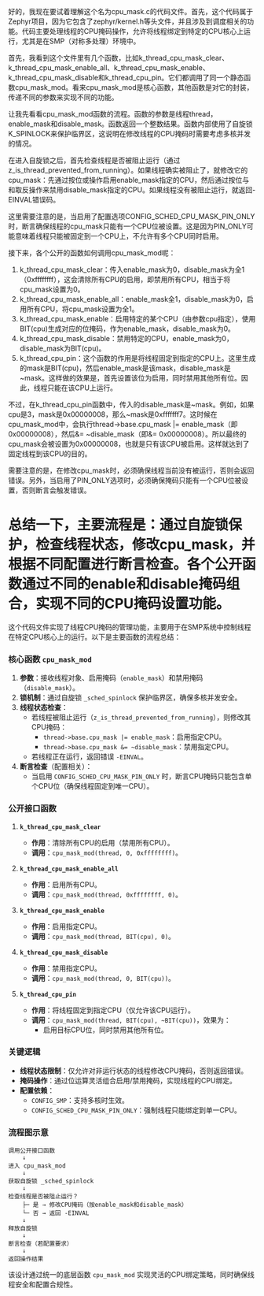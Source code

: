 好的，我现在要试着理解这个名为cpu_mask.c的代码文件。首先，这个代码属于Zephyr项目，因为它包含了zephyr/kernel.h等头文件，并且涉及到调度相关的功能。代码主要处理线程的CPU掩码操作，允许将线程绑定到特定的CPU核心上运行，尤其是在SMP（对称多处理）环境中。

首先，我看到这个文件里有几个函数，比如k_thread_cpu_mask_clear、k_thread_cpu_mask_enable_all、k_thread_cpu_mask_enable、k_thread_cpu_mask_disable和k_thread_cpu_pin。它们都调用了同一个静态函数cpu_mask_mod。看来cpu_mask_mod是核心函数，其他函数是对它的封装，传递不同的参数来实现不同的功能。

让我先看看cpu_mask_mod函数的流程。函数的参数是线程thread，enable_mask和disable_mask。函数返回一个整数结果。函数内部使用了自旋锁K_SPINLOCK来保护临界区，这说明在修改线程的CPU掩码时需要考虑多核并发的情况。

在进入自旋锁之后，首先检查线程是否被阻止运行（通过z_is_thread_prevented_from_running）。如果线程确实被阻止了，就修改它的cpu_mask：先通过按位或操作启用enable_mask指定的CPU，然后通过按位与和取反操作来禁用disable_mask指定的CPU。如果线程没有被阻止运行，就返回-EINVAL错误码。

这里需要注意的是，当启用了配置选项CONFIG_SCHED_CPU_MASK_PIN_ONLY时，断言确保线程的cpu_mask只能有一个CPU位被设置。这是因为PIN_ONLY可能意味着线程只能被固定到一个CPU上，不允许有多个CPU同时启用。

接下来，各个公开的函数如何调用cpu_mask_mod呢：

1. k_thread_cpu_mask_clear：传入enable_mask为0，disable_mask为全1（0xffffffff），这会清除所有CPU的启用，即禁用所有CPU，相当于将cpu_mask设置为0。
2. k_thread_cpu_mask_enable_all：enable_mask全1，disable_mask为0，启用所有CPU，将cpu_mask设置为全1。
3. k_thread_cpu_mask_enable：启用特定的某个CPU（由参数cpu指定），使用BIT(cpu)生成对应的位掩码，作为enable_mask，disable_mask为0。
4. k_thread_cpu_mask_disable：禁用特定的CPU，enable_mask为0，disable_mask为BIT(cpu)。
5. k_thread_cpu_pin：这个函数的作用是将线程固定到指定的CPU上。这里生成的mask是BIT(cpu)，然后enable_mask是该mask，disable_mask是~mask。这样做的效果是，首先设置该位为启用，同时禁用其他所有位。因此，线程只能在该CPU上运行。

不过，在k_thread_cpu_pin函数中，传入的disable_mask是~mask。例如，如果cpu是3，mask是0x00000008，那么~mask是0xfffffff7。这时候在cpu_mask_mod中，会执行thread->base.cpu_mask |= enable_mask（即0x00000008），然后&= ~disable_mask（即&= 0x00000008）。所以最终的cpu_mask会被设置为0x00000008，也就是只有该CPU被启用。这样就达到了固定线程到该CPU的目的。

需要注意的是，在修改cpu_mask时，必须确保线程当前没有被运行，否则会返回错误。另外，当启用了PIN_ONLY选项时，必须确保掩码只能有一个CPU位被设置，否则断言会触发错误。

总结一下，主要流程是：通过自旋锁保护，检查线程状态，修改cpu_mask，并根据不同配置进行断言检查。各个公开函数通过不同的enable和disable掩码组合，实现不同的CPU掩码设置功能。
================================================
这个代码文件实现了线程CPU掩码的管理功能，主要用于在SMP系统中控制线程在特定CPU核心上的运行。以下是主要函数的流程总结：

### 核心函数 `cpu_mask_mod`
1. **参数**：接收线程对象、启用掩码（`enable_mask`）和禁用掩码（`disable_mask`）。
2. **锁机制**：通过自旋锁 `_sched_spinlock` 保护临界区，确保多核并发安全。
3. **线程状态检查**：
   - 若线程被阻止运行（`z_is_thread_prevented_from_running`），则修改其CPU掩码：
     - `thread->base.cpu_mask |= enable_mask`：启用指定CPU。
     - `thread->base.cpu_mask &= ~disable_mask`：禁用指定CPU。
   - 若线程正在运行，返回错误 `-EINVAL`。
4. **断言检查**（配置相关）：
   - 当启用 `CONFIG_SCHED_CPU_MASK_PIN_ONLY` 时，断言CPU掩码只能包含单个CPU位（确保线程固定到唯一CPU）。

### 公开接口函数
1. **`k_thread_cpu_mask_clear`**  
   - **作用**：清除所有CPU的启用（禁用所有CPU）。  
   - **调用**：`cpu_mask_mod(thread, 0, 0xffffffff)`。

2. **`k_thread_cpu_mask_enable_all`**  
   - **作用**：启用所有CPU。  
   - **调用**：`cpu_mask_mod(thread, 0xffffffff, 0)`。

3. **`k_thread_cpu_mask_enable`**  
   - **作用**：启用指定CPU。  
   - **调用**：`cpu_mask_mod(thread, BIT(cpu), 0)`。

4. **`k_thread_cpu_mask_disable`**  
   - **作用**：禁用指定CPU。  
   - **调用**：`cpu_mask_mod(thread, 0, BIT(cpu))`。

5. **`k_thread_cpu_pin`**  
   - **作用**：将线程固定到指定CPU（仅允许该CPU运行）。  
   - **调用**：`cpu_mask_mod(thread, BIT(cpu), ~BIT(cpu))`，效果为：
     - 启用目标CPU位，同时禁用其他所有位。

### 关键逻辑
- **线程状态限制**：仅允许对非运行状态的线程修改CPU掩码，否则返回错误。
- **掩码操作**：通过位运算灵活组合启用/禁用掩码，实现线程的CPU绑定。
- **配置依赖**：  
  - `CONFIG_SMP`：支持多核时生效。  
  - `CONFIG_SCHED_CPU_MASK_PIN_ONLY`：强制线程只能绑定到单一CPU。

### 流程图示意
```
调用公开接口函数
    ↓
进入 cpu_mask_mod
    ↓
获取自旋锁 _sched_spinlock
    ↓
检查线程是否被阻止运行？
    ├─ 是 → 修改CPU掩码（按enable_mask和disable_mask）
    └─ 否 → 返回 -EINVAL
    ↓
释放自旋锁
    ↓
断言检查（若配置要求）
    ↓
返回操作结果
```

该设计通过统一的底层函数 `cpu_mask_mod` 实现灵活的CPU绑定策略，同时确保线程安全和配置合规性。